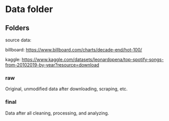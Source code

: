# Data folder

## Folders

source data:

billboard:
https://www.billboard.com/charts/decade-end/hot-100/

kaggle:
https://www.kaggle.com/datasets/leonardopena/top-spotify-songs-from-20102019-by-year?resource=download

### raw

Original, unmodified data after downloading, scraping, etc.

### final

Data after all cleaning, processing, and analyzing.
